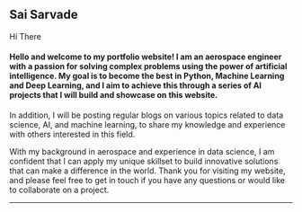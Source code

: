 ## Sai Sarvade

Hi There

#### Hello and welcome to my portfolio website! I am an aerospace engineer with a passion for solving complex problems using the power of artificial intelligence. My goal is to become the best in Python, Machine Learning and Deep Learning, and I aim to achieve this through a series of AI projects that I will build and showcase on this website.

In addition, I will be posting regular blogs on various topics related to data science, AI, and machine learning, to share my knowledge and experience with others interested in this field.

With my background in aerospace and experience in data science, I am confident that I can apply my unique skillset to build innovative solutions that can make a difference in the world. Thank you for visiting my website, and please feel free to get in touch if you have any questions or would like to collaborate on a project.

---
